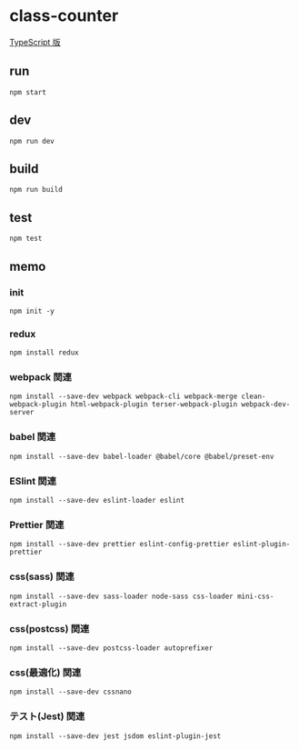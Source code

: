 # class-counter

[TypeScript 版](https://github.com/hironomiu/vanilla-counter-class-typescript)

## run

```
npm start
```

## dev

```
npm run dev
```

## build

```
npm run build
```

## test

```
npm test
```

## memo

### init

```
npm init -y
```

### redux

```
npm install redux
```

### webpack 関連

```
npm install --save-dev webpack webpack-cli webpack-merge clean-webpack-plugin html-webpack-plugin terser-webpack-plugin webpack-dev-server
```

### babel 関連

```
npm install --save-dev babel-loader @babel/core @babel/preset-env
```

### ESlint 関連

```
npm install --save-dev eslint-loader eslint
```

### Prettier 関連

```
npm install --save-dev prettier eslint-config-prettier eslint-plugin-prettier
```

### css(sass) 関連

```
npm install --save-dev sass-loader node-sass css-loader mini-css-extract-plugin
```

### css(postcss) 関連

```
npm install --save-dev postcss-loader autoprefixer
```

### css(最適化) 関連

```
npm install --save-dev cssnano
```

### テスト(Jest) 関連

```
npm install --save-dev jest jsdom eslint-plugin-jest
```
